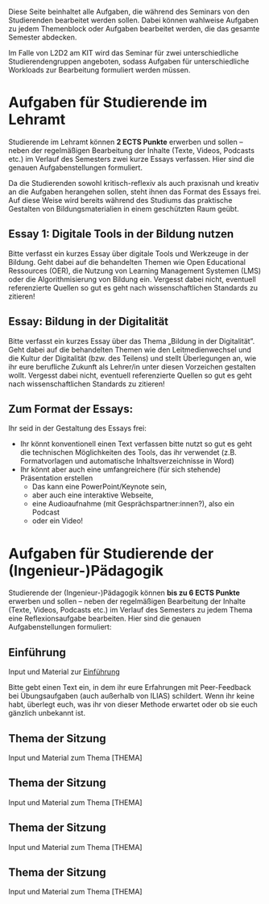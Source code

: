 Diese Seite beinhaltet alle Aufgaben, die während des Seminars von den Studierenden bearbeitet werden sollen. Dabei können wahlweise Aufgaben zu jedem Themenblock oder Aufgaben bearbeitet werden, die das gesamte Semester abdecken.

Im Falle von L2D2 am KIT wird das Seminar für zwei unterschiedliche Studierendengruppen angeboten, sodass Aufgaben für unterschiedliche Workloads zur Bearbeitung formuliert werden müssen.

# Aufgaben für Studierende im Lehramt

Studierende im Lehramt können **2 ECTS Punkte** erwerben und sollen – neben der regelmäßigen Bearbeitung der Inhalte (Texte, Videos, Podcasts etc.) im Verlauf des Semesters zwei kurze Essays verfassen. Hier sind die genauen Aufgabenstellungen formuliert.

Da die Studierenden sowohl kritisch-reflexiv als auch praxisnah und kreativ an die Aufgaben herangehen sollen, steht ihnen das Format des Essays frei. Auf diese Weise wird bereits während des Studiums das praktische Gestalten von Bildungsmaterialien in einem geschützten Raum geübt.

## Essay 1: Digitale Tools in der Bildung nutzen
Bitte verfasst ein kurzes Essay über digitale Tools und Werkzeuge in der Bildung. Geht dabei auf die behandelten Themen wie Open Educational Ressources (OER), die Nutzung von Learning Management Systemen (LMS) oder die Algorithmisierung von Bildung ein. Vergesst dabei nicht, eventuell referenzierte Quellen so gut es geht nach wissenschaftlichen Standards zu zitieren!

## Essay: Bildung in der Digitalität
Bitte verfasst ein kurzes Essay über das Thema „Bildung in der Digitalität”. Geht dabei auf die behandelten Themen wie den Leitmedienwechsel und die Kultur der Digitalität (bzw. des Teilens) und stellt Überlegungen an, wie ihr eure berufliche Zukunft als Lehrer/in unter diesen Vorzeichen gestalten wollt. Vergesst dabei nicht, eventuell referenzierte Quellen so gut es geht nach wissenschaftlichen Standards zu zitieren!


## Zum Format der Essays:
Ihr seid in der Gestaltung des Essays frei:

- Ihr könnt konventionell einen Text verfassen
bitte nutzt so gut es geht die technischen Möglichkeiten des Tools, das ihr verwendet (z.B. Formatvorlagen und automatische Inhaltsverzeichnisse in Word)
- Ihr könnt aber auch eine umfangreichere (für sich stehende) Präsentation erstellen
  - Das kann eine PowerPoint/Keynote sein,
  - aber auch eine interaktive Webseite,
  - eine Audioaufnahme (mit Gesprächspartner:innen?), also ein Podcast
  - oder ein Video!


# Aufgaben für Studierende der (Ingenieur-)Pädagogik

Studierende der (Ingenieur-)Pädagogik können **bis zu 6 ECTS Punkte** erwerben und sollen – neben der regelmäßigen Bearbeitung der Inhalte (Texte, Videos, Podcasts etc.) im Verlauf des Semesters zu jedem Thema eine Reflexionsaufgabe bearbeiten. Hier sind die genauen Aufgabenstellungen formuliert:

## Einführung
Input und Material zur [Einführung](01_Intro#Einführung)

Bitte gebt einen Text ein, in dem ihr eure Erfahrungen mit Peer-Feedback bei Übungsaufgaben (auch außerhalb von ILIAS) schildert. Wenn ihr keine habt, überlegt euch, was ihr von dieser Methode erwartet oder ob sie euch gänzlich unbekannt ist.

## Thema der Sitzung
Input und Material zum Thema [THEMA]

## Thema der Sitzung
Input und Material zum Thema [THEMA]

## Thema der Sitzung
Input und Material zum Thema [THEMA]

## Thema der Sitzung
Input und Material zum Thema [THEMA]
